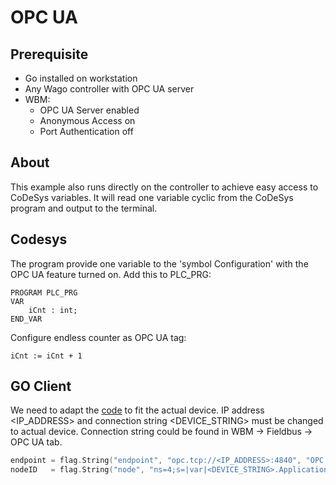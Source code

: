 # OPC UA

## Prerequisite

* Go installed on workstation
* Any Wago controller with OPC UA server
* WBM:
  * OPC UA Server enabled
  * Anonymous Access on
  * Port Authentication off

## About

This example also runs directly on the controller to achieve easy access to CoDeSys variables. It will read one variable cyclic from the CoDeSys program and output to the terminal.&#x20;

## Codesys

The program provide one variable to the 'symbol Configuration' with the OPC UA feature turned on. Add this to PLC\_PRG:

```
PROGRAM PLC_PRG
VAR
    iCnt : int;
END_VAR
```

Configure endless counter as OPC UA tag:

```
iCnt := iCnt + 1
```

## GO Client

We need to adapt the [code](opc-ua-client.go) to fit the actual device. IP address \<IP\_ADDRESS> and connection string \<DEVICE\_STRING> must be changed to actual device. Connection string could be found in WBM -> Fieldbus -> OPC UA tab.

```go
endpoint = flag.String("endpoint", "opc.tcp://<IP_ADDRESS>:4840", "OPC UA Endpoint URL")
nodeID   = flag.String("node", "ns=4;s=|var|<DEVICE_STRING>.Application.PLC_PRG.iCnt", "NodeID to read")
```

